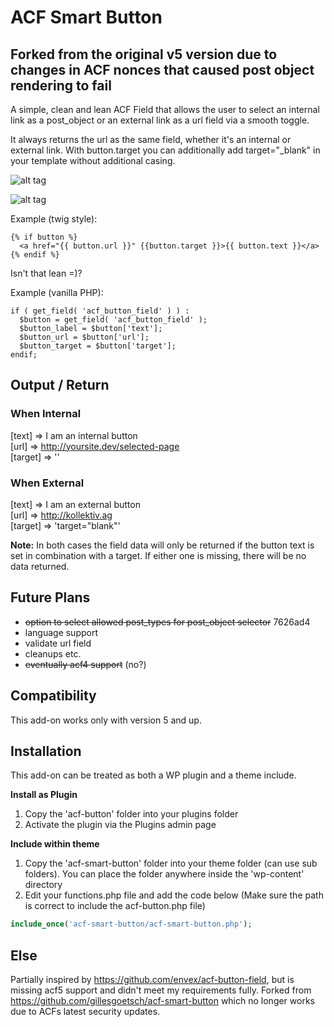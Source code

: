 # ACF Smart Button

## Forked from the original v5 version due to changes in ACF nonces that caused post object rendering to fail

A simple, clean and lean ACF Field that allows the user to select an internal link as a post_object or an external link as a url field via a smooth toggle.

It always returns the url as the same field, whether it's an internal or external link. With button.target you can additionally add target="_blank" in your template without additional casing.

![alt tag](https://cloud.githubusercontent.com/assets/2161918/11077731/e4106c2e-8801-11e5-8c71-ef265a428a3c.png)

![alt tag](https://cloud.githubusercontent.com/assets/2161918/11077733/e5643a06-8801-11e5-93f2-b99aba00e971.png)

Example (twig style):  

```
{% if button %}   
  <a href="{{ button.url }}" {{button.target }}>{{ button.text }}</a>   
{% endif %}
```

Isn't that lean =)?

Example (vanilla PHP):  

```
if ( get_field( 'acf_button_field' ) ) :
  $button = get_field( 'acf_button_field' );
  $button_label = $button['text'];
  $button_url = $button['url'];
  $button_target = $button['target'];
endif;
```

## Output / Return

### When Internal
[text] => I am an internal button   
[url] => http://yoursite.dev/selected-page  
[target] => ''

### When External
[text] => I am an external button  
[url] => http://kollektiv.ag  
[target] => 'target="blank"'

**Note:** In both cases the field data will only be returned if the button text is set in combination with a target. If either one is missing, there will be no data returned.

## Future Plans
- ~~option to select allowed post_types for post_object selector~~ 7626ad4
- language support
- validate url field
- cleanups etc.
- ~~eventually acf4 support~~ (no?)

## Compatibility

This add-on works only with version 5 and up.

## Installation

This add-on can be treated as both a WP plugin and a theme include.

**Install as Plugin**

1. Copy the 'acf-button' folder into your plugins folder
2. Activate the plugin via the Plugins admin page

**Include within theme**

1.	Copy the 'acf-smart-button' folder into your theme folder (can use sub folders). You can place the folder anywhere inside the 'wp-content' directory
2.	Edit your functions.php file and add the code below (Make sure the path is correct to include the acf-button.php file)

```php
include_once('acf-smart-button/acf-smart-button.php');
```

## Else

Partially inspired by https://github.com/envex/acf-button-field, but is missing acf5 support and didn't meet my requirements fully.
Forked from https://github.com/gillesgoetsch/acf-smart-button which no longer works due to ACFs latest security updates.
